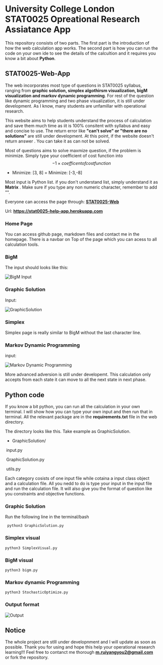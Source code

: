 # University College London STAT0025 Opreational Research Assiatance App

This repository consists of two parts. The first part is the introduction of how the web calculation app works. The second part is how you can run the code on your own ide to see the details of the calcultion and it requires you know a bit about **Python**.

## STAT0025-Web-App

 The web incorporates most type of questions in STAT0025 syllabus, ranging from **graphic solution, simplex algothirsm visualization, bigM visualization and markov dynamic programming**.  For rest of the question like dynamic programming and two phase visualization, it is still under development. As I know, many students are unfamillar with operational research. 

This website aims to help students understand the process of calculation and save them much time as iit is 100% consitent with syllabus and easy and concise to use. The return error like **"can't solve" or "there are no solutions"** are still under development. At this point, if the website doesn't return answer . You can take it as can not be solved. 

Most of questions aims to solve maxmize question, if the problem is minimize. Simply type your  coefficient of cost function into
$$
-1 \times coefficent of cost function
$$

* Minimize: [3, 8] =  Minimize: [-3,-8]

Most input is Python list. if you don't understand list, simply understand it as **Matrix** . Make sure if you type any non numeric character, remember to add "".

Everyone can access the page through: **[STAT0025-Web](https://stat0025-help-app.herokuapp.com)**

Url: **https://stat0025-help-app.herokuapp.com**

### Home Page

You can access github page, markdown files and contact me in the homepage. There is a navbar on Top of the page which you can acess to all calculation tools. 

### BigM

The input should looks like this:

![BigM Input](IntroImage/bigM.png)

### Graphic Solution

Input:

![GraphicSolution](IntroImage/grapicSol.png)

### Simplex

Simplex page is really similar to BigM without the last character line.

### Markov Dynamic Programming

input:

![Markov Dynamic Programming](IntroImage/markov.png)

More advanced adversion is still under developemt. This calculation only accepts from each state it can move to all the next state in next phase.

## Python code

If you know a bit python, you can run all the calculation in your own terminal. I will show how you can type your own input and then run that in terminal. All the relevant package are in the **requirements.txt** file in the web directory.

The directory looks like this. Take example as GraphicSolution.

* GraphicSolution/

​						input.py

​						GraphicSolution.py

​						utils.py

Each category cosists of one input file while cotaina a input class object and a calculation file. All you nedd to do is type your input in the input file and run the calculation file. It will also give you the format of question like you constraints and objective functions.

### Graphic Solution

Run the following line in the terminal/bash

` python3 GraphicSolution.py`

### Simplex visual

`python3 SimplexVisual.py`

### BigM visual

`python3 bigm.py`

### Markov dynamic Programming

`python3 StochasticOptimize.py`

### Output format

![Output](IntroImage/output.png)

## Notice

The whole project are stlll under developnment and I will update as soon as possible. Thank you for using and hope this help your operational research learning!!! Feel free to contanct me thorough **m.ruiyangyou2@gmail.com** or fork the repository. 






